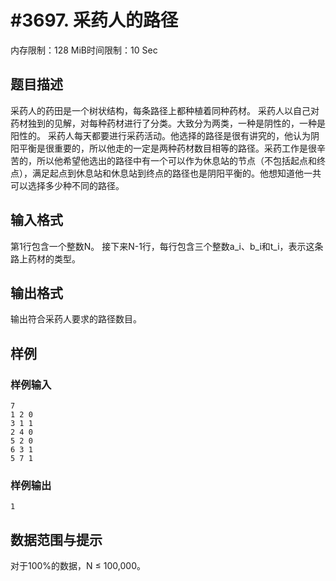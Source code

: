 # #3697. 采药人的路径

内存限制：128 MiB时间限制：10 Sec

## 题目描述

采药人的药田是一个树状结构，每条路径上都种植着同种药材。
采药人以自己对药材独到的见解，对每种药材进行了分类。大致分为两类，一种是阴性的，一种是阳性的。
采药人每天都要进行采药活动。他选择的路径是很有讲究的，他认为阴阳平衡是很重要的，所以他走的一定是两种药材数目相等的路径。采药工作是很辛苦的，所以他希望他选出的路径中有一个可以作为休息站的节点（不包括起点和终点），满足起点到休息站和休息站到终点的路径也是阴阳平衡的。他想知道他一共可以选择多少种不同的路径。

## 输入格式

第1行包含一个整数N。
接下来N-1行，每行包含三个整数a_i、b_i和t_i，表示这条路上药材的类型。

## 输出格式

输出符合采药人要求的路径数目。

## 样例

### 样例输入

    
    7
    1 2 0
    3 1 1
    2 4 0
    5 2 0
    6 3 1
    5 7 1
    
    

### 样例输出

    
    1
    

## 数据范围与提示

对于100%的数据，N &le; 100,000。
